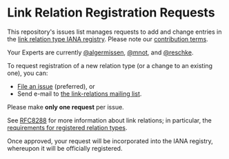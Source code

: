 # Link Relation Registration Requests

This repository's issues list manages requests to add and change entries in the [link relation type IANA registry](https://www.iana.org/assignments/link-relations/). Please note our [contribution terms](.github/CONTRIBUTING.md).

Your Experts are currently [@algermissen](https://github.com/algermissen), [@mnot](https://github.com/mnot), and [@reschke](https://github.com/reschke).

To request registration of a new relation type (or a change to an existing one), you can:

* [File an issue](https://github.com/link-relations/registry/issues/new) (preferred), or
* Send e-mail to [the link-relations mailing list](https://www.ietf.org/mailman/listinfo/link-relations).

Please make **only one request** per issue.

See [RFC8288](https://tools.ietf.org/html/rfc8288) for more information about link relations; in particular, the [requirements for registered relation types](https://tools.ietf.org/html/rfc8288#registered).

Once approved, your request will be incorporated into the IANA registry, whereupon it will be officially registered.
